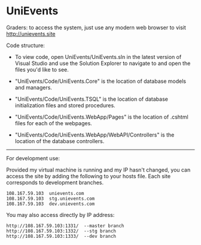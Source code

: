 # UniEvents

Graders: to access the system, just use any modern web browser to visit http://unievents.site

Code structure:

* To view code, open UniEvents/UniEvents.sln in the latest version of Visual Studio and use the Solution Explorer to navigate to and open the files you'd like to see.

* "UniEvents/Code/UniEvents.Core" is the location of database models and managers.

* "UniEvents/Code/UniEvents.TSQL" is the location of database initialization files and stored procedures.

* "UniEvents/Code/UniEvents.WebApp/Pages" is the location of .cshtml files for each of the webpages.

* "UniEvents/Code/UniEvents.WebApp/WebAPI/Controllers" is the location of the database controllers.

-----
For development use:

Provided my virtual machine is running and my IP hasn't changed, you can access the site by adding the following to your hosts file. 
Each site corresponds to development branches. 

    108.167.59.103 	unievents.com
    108.167.59.103 	stg.unievents.com
    108.167.59.103 	dev.unievents.com

You may also access directly by IP address:

    http://108.167.59.103:1331/  --master branch
    http://108.167.59.103:1332/  --stg branch
    http://108.167.59.103:1333/  --dev branch